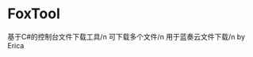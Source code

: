 

# FoxTool

 基于C#的控制台文件下载工具/n
 可下载多个文件/n
 用于蓝奏云文件下载/n
                                    by Erica

  


